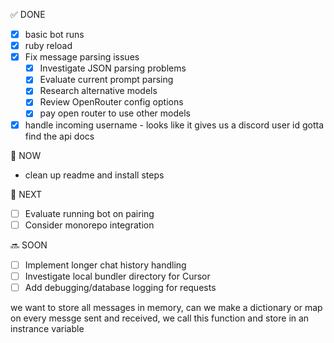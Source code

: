 ✅ DONE

- [x] basic bot runs
- [x] ruby reload
- [x] Fix message parsing issues
  - [x] Investigate JSON parsing problems
  - [x] Evaluate current prompt parsing
  - [x] Research alternative models
  - [x] Review OpenRouter config options
  * [x] pay open router to use other models
- [x] handle incoming username - looks like it gives us a discord user id
      gotta find the api docs

🔄 NOW

- clean up readme and install steps

🎯 NEXT

- [ ] Evaluate running bot on pairing
- [ ] Consider monorepo integration

🔜 SOON

- [ ] Implement longer chat history handling
- [ ] Investigate local bundler directory for Cursor
- [ ] Add debugging/database logging for requests

we want to store all messages in memory, can we make a dictionary or map on every messge sent and received, we call this function and store in an instrance variable

